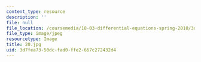 ```yaml
---
content_type: resource
description: ''
file: null
file_location: /coursemedia/18-03-differential-equations-spring-2010/3d7fea7350dcfad0ffe2667c272432d4_20.jpg
file_type: image/jpeg
resourcetype: Image
title: 20.jpg
uid: 3d7fea73-50dc-fad0-ffe2-667c272432d4
---
```

